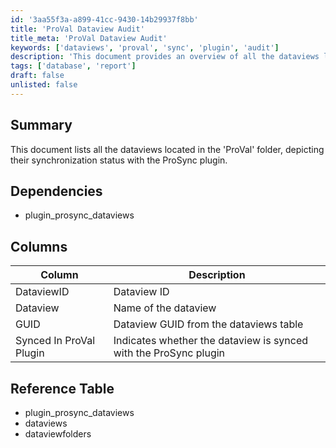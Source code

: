 ```yaml
---
id: '3aa55f3a-a899-41cc-9430-14b29937f8bb'
title: 'ProVal Dataview Audit'
title_meta: 'ProVal Dataview Audit'
keywords: ['dataviews', 'proval', 'sync', 'plugin', 'audit']
description: 'This document provides an overview of all the dataviews located in the ProVal folder, detailing their synchronization status with the ProSync plugin. It includes a reference table, dependencies, and a sample screenshot for better understanding.'
tags: ['database', 'report']
draft: false
unlisted: false
---
```


## Summary

This document lists all the dataviews located in the 'ProVal' folder, depicting their synchronization status with the ProSync plugin.

## Dependencies

- plugin_prosync_dataviews

## Columns

| Column                       | Description                                    |
|------------------------------|------------------------------------------------|
| DataviewID                   | Dataview ID                                   |
| Dataview                     | Name of the dataview                          |
| GUID                         | Dataview GUID from the dataviews table       |
| Synced In ProVal Plugin      | Indicates whether the dataview is synced with the ProSync plugin |

## Reference Table

- plugin_prosync_dataviews
- dataviews
- dataviewfolders



